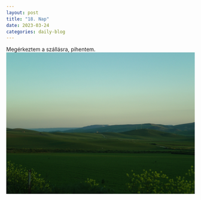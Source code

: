 ```yaml
---
layout: post
title: "18. Nap"
date: 2023-03-24
categories: daily-blog
---
```


Megérkeztem a szállásra, pihentem. ![Táj](/2day18taj.jpg)

